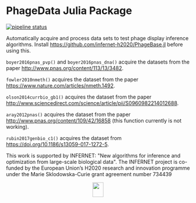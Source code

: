 # PhageData Julia Package

[![pipeline status](https://gitlab.com/PhageDisplayInference/PhageData.jl/badges/master/pipeline.svg)](https://gitlab.com/PhageDisplayInference/PhageData.jl/commits/master)




Automatically acquire and process data sets to test phage display inference algorithms.
Install https://github.com/infernet-h2020/PhageBase.jl before using this.

`boyer2016pnas_pvp()` and `boyer2016pnas_dna()` acquire the datasets from the paper http://www.pnas.org/content/113/13/3482.

`fowler2010nmeth()` acquires the dataset from the paper	https://www.nature.com/articles/nmeth.1492.

`olson2014currbio_gb1()` acquires the dataset from the paper http://www.sciencedirect.com/science/article/pii/S0960982214012688.

`aray2012pnas()` acquires the dataset from the paper http://www.pnas.org/content/109/42/16858 (this function currently is not working).

`rubin2017genbio_c1()` acquires the dataset from https://doi.org/10.1186/s13059-017-1272-5.


This work is supported by INFERNET: "New algorithms for inference and optimization from large-scale biological data". The INFERNET project is co-funded by the European Union’s H2020 research and innovation programme under the Marie Sklodowska-Curie grant agreement number 734439

<div style="text-align:center"><img src="http://www.infernet.eu/wp-content/uploads/2017/03/flag_yellow_high.jpg" width="30" height="40"></div>


